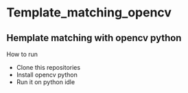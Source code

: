 # Template_matching_opencv
## Hemplate matching with opencv python
How to run
* Clone this repositories
* Install opencv python 
* Run it on python idle
